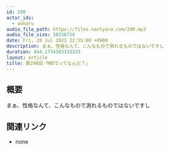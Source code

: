 ```yaml
---
id: 290
actor_ids:
  - aoharu
audio_file_path: https://files.nantyara.com/290.mp3
audio_file_size: 20336724
date: Fri, 28 Jul 2023 22:55:00 +0900
description: まぁ、性格なんて、こんなもので測れるものではないですし
duration: 844.1734583333333
layout: article
title: 第290回「MBTIってなんだ？」
---
```

## 概要

まぁ、性格なんて、こんなもので測れるものではないですし

## 関連リンク

* none
